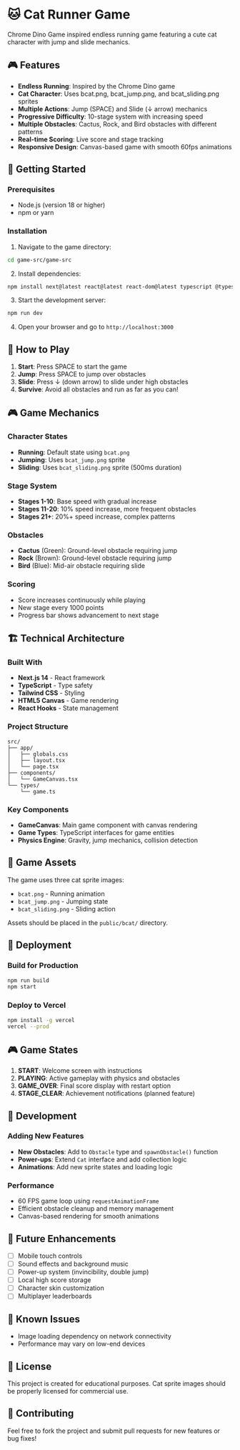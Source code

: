 # 🐱 Cat Runner Game

Chrome Dino Game inspired endless running game featuring a cute cat character with jump and slide mechanics.

## 🎮 Features

- **Endless Running**: Inspired by the Chrome Dino game
- **Cat Character**: Uses bcat.png, bcat_jump.png, and bcat_sliding.png sprites
- **Multiple Actions**: Jump (SPACE) and Slide (↓ arrow) mechanics
- **Progressive Difficulty**: 10-stage system with increasing speed
- **Multiple Obstacles**: Cactus, Rock, and Bird obstacles with different patterns
- **Real-time Scoring**: Live score and stage tracking
- **Responsive Design**: Canvas-based game with smooth 60fps animations

## 🚀 Getting Started

### Prerequisites
- Node.js (version 18 or higher)
- npm or yarn

### Installation

1. Navigate to the game directory:
```bash
cd game-src/game-src
```

2. Install dependencies:
```bash
npm install next@latest react@latest react-dom@latest typescript @types/node @types/react @types/react-dom tailwindcss eslint eslint-config-next
```

3. Start the development server:
```bash
npm run dev
```

4. Open your browser and go to `http://localhost:3000`

## 🎯 How to Play

1. **Start**: Press SPACE to start the game
2. **Jump**: Press SPACE to jump over obstacles
3. **Slide**: Press ↓ (down arrow) to slide under high obstacles
4. **Survive**: Avoid all obstacles and run as far as you can!

## 🎮 Game Mechanics

### Character States
- **Running**: Default state using `bcat.png`
- **Jumping**: Uses `bcat_jump.png` sprite
- **Sliding**: Uses `bcat_sliding.png` sprite (500ms duration)

### Stage System
- **Stages 1-10**: Base speed with gradual increase
- **Stages 11-20**: 10% speed increase, more frequent obstacles
- **Stages 21+**: 20%+ speed increase, complex patterns

### Obstacles
- **Cactus** (Green): Ground-level obstacle requiring jump
- **Rock** (Brown): Ground-level obstacle requiring jump  
- **Bird** (Blue): Mid-air obstacle requiring slide

### Scoring
- Score increases continuously while playing
- New stage every 1000 points
- Progress bar shows advancement to next stage

## 🏗️ Technical Architecture

### Built With
- **Next.js 14** - React framework
- **TypeScript** - Type safety
- **Tailwind CSS** - Styling
- **HTML5 Canvas** - Game rendering
- **React Hooks** - State management

### Project Structure
```
src/
├── app/
│   ├── globals.css
│   ├── layout.tsx
│   └── page.tsx
├── components/
│   └── GameCanvas.tsx
└── types/
    └── game.ts
```

### Key Components
- **GameCanvas**: Main game component with canvas rendering
- **Game Types**: TypeScript interfaces for game entities
- **Physics Engine**: Gravity, jump mechanics, collision detection

## 🎨 Game Assets

The game uses three cat sprite images:
- `bcat.png` - Running animation
- `bcat_jump.png` - Jumping state
- `bcat_sliding.png` - Sliding action

Assets should be placed in the `public/bcat/` directory.

## 🚀 Deployment

### Build for Production
```bash
npm run build
npm start
```

### Deploy to Vercel
```bash
npm install -g vercel
vercel --prod
```

## 🎮 Game States

1. **START**: Welcome screen with instructions
2. **PLAYING**: Active gameplay with physics and obstacles  
3. **GAME_OVER**: Final score display with restart option
4. **STAGE_CLEAR**: Achievement notifications (planned feature)

## 🔧 Development

### Adding New Features
- **New Obstacles**: Add to `Obstacle` type and `spawnObstacle()` function
- **Power-ups**: Extend `Cat` interface and add collection logic
- **Animations**: Add new sprite states and loading logic

### Performance
- 60 FPS game loop using `requestAnimationFrame`
- Efficient obstacle cleanup and memory management
- Canvas-based rendering for smooth animations

## 📱 Future Enhancements

- [ ] Mobile touch controls
- [ ] Sound effects and background music
- [ ] Power-up system (invincibility, double jump)
- [ ] Local high score storage
- [ ] Character skin customization
- [ ] Multiplayer leaderboards

## 🐛 Known Issues

- Image loading dependency on network connectivity
- Performance may vary on low-end devices

## 📄 License

This project is created for educational purposes. Cat sprite images should be properly licensed for commercial use.

## 🤝 Contributing

Feel free to fork the project and submit pull requests for new features or bug fixes!